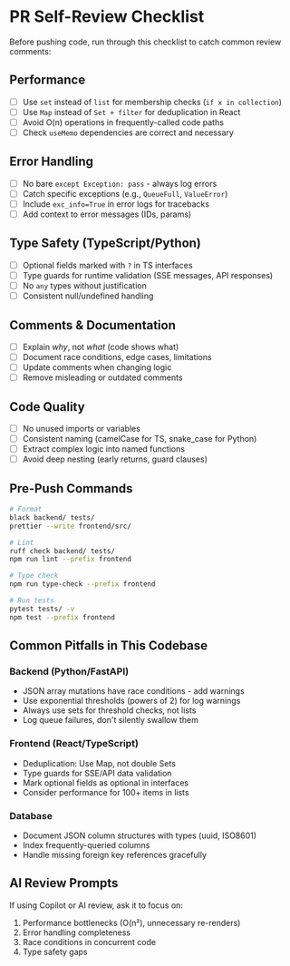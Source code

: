 # PR Self-Review Checklist

Before pushing code, run through this checklist to catch common review comments:

## Performance
- [ ] Use `set` instead of `list` for membership checks (`if x in collection`)
- [ ] Use `Map` instead of `Set + filter` for deduplication in React
- [ ] Avoid O(n) operations in frequently-called code paths
- [ ] Check `useMemo` dependencies are correct and necessary

## Error Handling
- [ ] No bare `except Exception: pass` - always log errors
- [ ] Catch specific exceptions (e.g., `QueueFull`, `ValueError`)
- [ ] Include `exc_info=True` in error logs for tracebacks
- [ ] Add context to error messages (IDs, params)

## Type Safety (TypeScript/Python)
- [ ] Optional fields marked with `?` in TS interfaces
- [ ] Type guards for runtime validation (SSE messages, API responses)
- [ ] No `any` types without justification
- [ ] Consistent null/undefined handling

## Comments & Documentation
- [ ] Explain *why*, not *what* (code shows what)
- [ ] Document race conditions, edge cases, limitations
- [ ] Update comments when changing logic
- [ ] Remove misleading or outdated comments

## Code Quality
- [ ] No unused imports or variables
- [ ] Consistent naming (camelCase for TS, snake_case for Python)
- [ ] Extract complex logic into named functions
- [ ] Avoid deep nesting (early returns, guard clauses)

## Pre-Push Commands
```bash
# Format
black backend/ tests/
prettier --write frontend/src/

# Lint
ruff check backend/ tests/
npm run lint --prefix frontend

# Type check
npm run type-check --prefix frontend

# Run tests
pytest tests/ -v
npm test --prefix frontend
```

## Common Pitfalls in This Codebase

### Backend (Python/FastAPI)
- JSON array mutations have race conditions - add warnings
- Use exponential thresholds (powers of 2) for log warnings
- Always use sets for threshold checks, not lists
- Log queue failures, don't silently swallow them

### Frontend (React/TypeScript)
- Deduplication: Use Map, not double Sets
- Type guards for SSE/API data validation
- Mark optional fields as optional in interfaces
- Consider performance for 100+ items in lists

### Database
- Document JSON column structures with types (uuid, ISO8601)
- Index frequently-queried columns
- Handle missing foreign key references gracefully

## AI Review Prompts

If using Copilot or AI review, ask it to focus on:
1. Performance bottlenecks (O(n²), unnecessary re-renders)
2. Error handling completeness
3. Race conditions in concurrent code
4. Type safety gaps
